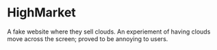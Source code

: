 # HighMarket
A fake website where they sell clouds. An experiement of having clouds move across the screen; proved to be annoying to users.